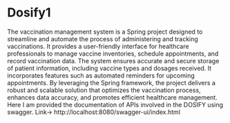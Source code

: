 # Dosify1
The vaccination management system is a Spring project designed to streamline and automate the process of administering and tracking vaccinations.
It provides a user-friendly interface for healthcare professionals to manage vaccine inventories, schedule appointments, and record vaccination data.
The system ensures accurate and secure storage of patient information, including vaccine types and dosages received. It incorporates features such as automated reminders for upcoming appointments.
By leveraging the Spring framework, the project delivers a robust and scalable solution that optimizes the vaccination process, enhances data accuracy, and promotes efficient healthcare management.
Here I am provided the documentation of APIs involved in the DOSIFY using swagger.
Link-> http://localhost:8080/swagger-ui/index.html
